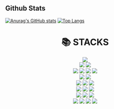   ## Github Stats

[![Anurag's GitHub stats](https://github-readme-stats.vercel.app/api?username=lakumel&count_private=true&show_icons=true&theme=radical)](https://github.com/anuraghazra/github-readme-stats)
[![Top Langs](https://github-readme-stats.vercel.app/api/top-langs/?username=lakumel&layout=compact&theme=material-palenight&langs_count=8&hide=HTML,XSLT)](https://github.com/anuraghazra/github-readme-stats)


<div align=center><h1>📚 STACKS</h1></div>

<div align=center> 

<!--자바-->
<img src="https://img.shields.io/badge/java-007396?style=for-the-badge&logo=java&logoColor=white">
<br>

<!--스프링-->
<img src="https://img.shields.io/badge/spring-6DB33F?style=for-the-badge&logo=Spring&logoColor=white"> 
<img src="https://img.shields.io/badge/spring boot-6DB33F?style=for-the-badge&logo=Springbot&logoColor=white"> 
<br>

<!--html/css/java/jquery-->
    
  <img src="https://img.shields.io/badge/html5-E34F26?style=for-the-badge&logo=html5&logoColor=white"> 
  <img src="https://img.shields.io/badge/css-1572B6?style=for-the-badge&logo=css3&logoColor=white"> 
  <img src="https://img.shields.io/badge/javascript-F7DF1E?style=for-the-badge&logo=javascript&logoColor=black"> 
  <img src="https://img.shields.io/badge/jquery-0769AD?style=for-the-badge&logo=jquery&logoColor=white">
  <br>

  <!--오라클/mysql-->
  <img src="https://img.shields.io/badge/oracle-F80000?style=for-the-badge&logo=oracle&logoColor=white"> 
   <img src="https://img.shields.io/badge/mysql-4479A1?style=for-the-badge&logo=mysql&logoColor=white"> 
  <br>

<!--리눅스/윈도우10-->
  <img src="https://img.shields.io/badge/linux-FCC624?style=for-the-badge&logo=linux&logoColor=black"> 
<img src="https://img.shields.io/badge/ubuntu-E95420?style=for-the-badge&logo=ubuntu&logoColor=black"> 
  <img src="https://img.shields.io/badge/windows 10-0078D6?style=for-the-badge&logo=windows10&logoColor=white">
<br>

<!--vmware/AWS/톰캣-->
 <img src="https://img.shields.io/badge/VMware-607078?style=for-the-badge&logo=vmware&logoColor=white"> 
  <img src="https://img.shields.io/badge/amazonaws-232F3E?style=for-the-badge&logo=amazonaws&logoColor=white"> 
  <img src="https://img.shields.io/badge/apache tomcat-F8DC75?style=for-the-badge&logo=apachetomcat&logoColor=white">
  <br>

<!--vscode/이클립스-->
 <img src="https://img.shields.io/badge/visual studio code-007ACC?style=for-the-badge&logo=visualstudiocode&logoColor=white">
 <img src="https://img.shields.io/badge/eclipse ide-2C2255?style=for-the-badge&logo=eclipseide&logoColor=white">
 <img src="https://img.shields.io/badge/intellij idea-000000?style=for-the-badge&logo=intellijidea&logoColor=white">
<br>

<!--깃허브/깃/노션/피그마-->
  <img src="https://img.shields.io/badge/github-181717?style=for-the-badge&logo=github&logoColor=white">
  <img src="https://img.shields.io/badge/git-F05032?style=for-the-badge&logo=git&logoColor=white">
  <img src="https://img.shields.io/badge/notion-000000?style=for-the-badge&logo=notion&logoColor=white">
   <img src="https://img.shields.io/badge/figma-F24E1E?style=for-the-badge&logo=figma&logoColor=white">
  <br>





</div>
